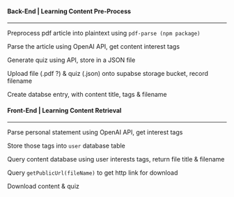 #### Back-End | Learning Content Pre-Process

---

Preprocess pdf article into plaintext using `pdf-parse (npm package)`

Parse the article using OpenAI API, get content interest tags

Generate quiz using API, store in a JSON file

Upload file (.pdf ?) & quiz (.json) onto supabse storage bucket, record filename

Create databse entry, with content title, tags & filename





#### Front-End | Learning Content Retrieval

---

Parse personal statement using OpenAI API, get interest tags

Store those tags into `user` database table

Query content database using user interests tags, return file title & filename

Query `getPublicUrl(fileName)` to get http link for download

Download content & quiz




